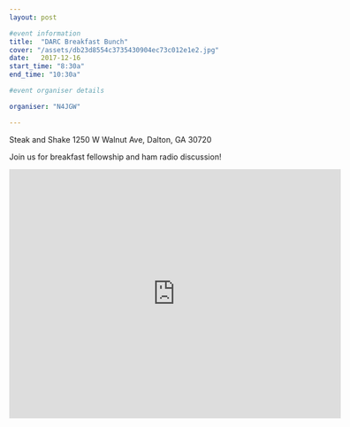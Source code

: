 ```yaml
---
layout: post

#event information
title:  "DARC Breakfast Bunch"
cover: "/assets/db23d8554c3735430904ec73c012e1e2.jpg"
date:   2017-12-16
start_time: "8:30a"
end_time: "10:30a"

#event organiser details

organiser: "N4JGW"

---
```


Steak and Shake
1250 W Walnut Ave, Dalton, GA 30720

Join us for breakfast fellowship and ham radio discussion! 

<iframe src="https://www.google.com/maps/embed?pb=!1m18!1m12!1m3!1d13111.361300723736!2d-84.98994!3d34.75961490000001!2m3!1f0!2f0!3f0!3m2!1i1024!2i768!4f13.1!3m3!1m2!1s0x0%3A0x35b2654f732eac16!2sSteak+&#39;n+Shake!5e0!3m2!1sen!2sus!4v1512349024162" width="600" height="450" frameborder="0" style="border:0" allowfullscreen></iframe>
